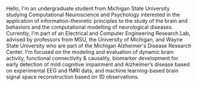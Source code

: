 Hello, I'm an undergraduate student from Michigan State University studying Computational Neuroscience and Psychology interested in the application of information-theoretic principles to the study of the brain and behaviors and the computational modelling of neurological diseases. Currently, I'm part of an Electrical and Computer Engineering Research Lab, advised by professors from MSU, the University of Michigan, and Wayne State University who are part of the Michigan Alzheimer's Disease Research Center. I'm focused on the modeling and evaluation of dynamic brain activity, functional connectivity & causality, biomarker development for early detection of mild cognitive impairment and Alzheimer’s disease based on experimental EEG and fMRI data, and machine learning-based brain signal space reconstruction based on 1D observations.
